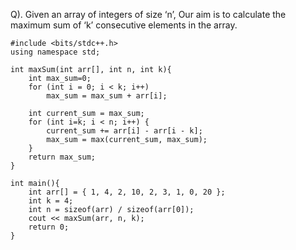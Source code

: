 Q). Given an array of integers of size ‘n’, Our aim is to calculate the maximum sum of ‘k’ consecutive elements in the array.

```
#include <bits/stdc++.h>
using namespace std;
  
int maxSum(int arr[], int n, int k){
    int max_sum=0;
    for (int i = 0; i < k; i++)
        max_sum = max_sum + arr[i];
        
    int current_sum = max_sum;
    for (int i=k; i < n; i++) {
        current_sum += arr[i] - arr[i - k];
        max_sum = max(current_sum, max_sum);
    }
    return max_sum;
}
  
int main(){
    int arr[] = { 1, 4, 2, 10, 2, 3, 1, 0, 20 };
    int k = 4;
    int n = sizeof(arr) / sizeof(arr[0]);
    cout << maxSum(arr, n, k);
    return 0;
}
```
